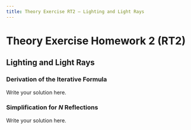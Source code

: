 ```yaml
---
title: Theory Exercise RT2 – Lighting and Light Rays
---
```


# Theory Exercise Homework 2 (RT2)

## Lighting and Light Rays

### Derivation of the Iterative Formula
Write your solution here.

### Simplification for $N$ Reflections
Write your solution here.